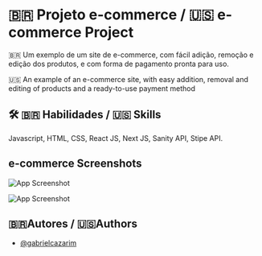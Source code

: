 
# 🇧🇷 Projeto e-commerce / 🇺🇸 e-commerce Project

🇧🇷 Um exemplo de um site de e-commerce, com fácil adição, remoção e edição dos produtos, e com forma de pagamento pronta para uso.

🇺🇸 An example of an e-commerce site, with easy addition, removal and editing of products and a ready-to-use payment method


## 🛠 🇧🇷 Habilidades / 🇺🇸 Skills
Javascript, HTML, CSS, React JS, Next JS, Sanity API, Stipe API.


## e-commerce Screenshots

![App Screenshot](https://i.imgur.com/UTFgxzr.png)

![App Screenshot](https://i.imgur.com/TIkY1wa.png)


## 🇧🇷Autores / 🇺🇸Authors

- [@gabrielcazarim](https://github.com/gabrielcazarim)

